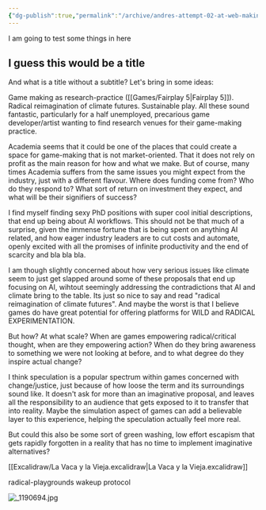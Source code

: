 ```yaml
---
{"dg-publish":true,"permalink":"/archive/andres-attempt-02-at-web-making/","tags":["gardenEntry"]}
---
```


I am going to test some things in here

## I guess this would be a title

And what is a title without a subtitle?
Let's bring in some ideas:

Game making as research-practice ([[Games/Fairplay 5\|Fairplay 5]]). Radical reimagination of climate futures. Sustainable play. All these sound fantastic, particularly for a half unemployed, precarious game developer/artist wanting to find research venues for their game-making practice. 

Academia seems that it could be one of the places that could create a space for game-making that is not market-oriented. That it does not rely on profit as the main reason for how and what we make. But of course, many times Academia suffers from the same issues you might expect from the industry, just with a different flavour. Where does funding come from? Who do they respond to? What sort of return on investment they expect, and what will be their signifiers of success?

I find myself finding sexy PhD positions with super cool initial descriptions, that end up being about AI workflows. This should not be that much of a surprise, given the immense fortune that is being spent on anything AI related, and how eager industry leaders are to cut costs and automate, openly excited with all the promises of infinite productivity and the end of scarcity and bla bla bla.

I am though slightly concerned about how very serious issues like climate seem to just get slapped around some of these proposals that end up focusing on AI, wihtout seemingly addressing the contradictions that AI and climate bring to the table. Its just so nice to say and read "radical reimagination of climate futures". And maybe the worst is that I believe games do have great potential for offering platforms for WILD and RADICAL EXPERIMENTATION. 

But how? At what scale? When are games empowering radical/critical thought, when are they empowering action? When do they bring awareness to something we were not looking at before, and to what degree do they inspire actual change?

I think speculation is a popular spectrum within games concerned with change/justice, just because of how loose the term and its surroundings sound like. It doesn't ask for more than an imaginative proposal, and leaves all the responsibility to an audience that gets exposed to it to transfer that into reality. Maybe the simulation aspect of games can add a believable layer to this experience, helping the speculation actually feel more real.

But could this also be some sort of green washing, low effort escapism that gets rapidly forgotten in a reality that has no time to implement imaginative alternatives?

[[Excalidraw/La Vaca y la Vieja.excalidraw\|La Vaca y la Vieja.excalidraw]]

radical-playgrounds
wakeup protocol

![_1190694.jpg](/img/user/Excalidraw/Photos/_1190694.jpg)